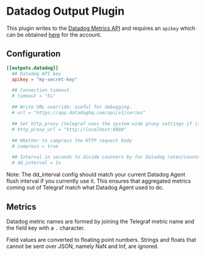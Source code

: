 # Datadog Output Plugin

This plugin writes to the [Datadog Metrics API][metrics] and requires an
`apikey` which can be obtained [here][apikey] for the account.

## Configuration

```toml
[[outputs.datadog]]
  ## Datadog API key
  apikey = "my-secret-key"

  ## Connection timeout.
  # timeout = "5s"

  ## Write URL override; useful for debugging.
  # url = "https://app.datadoghq.com/api/v1/series"

  ## Set http_proxy (telegraf uses the system wide proxy settings if it isn't set)
  # http_proxy_url = "http://localhost:8888"

  ## Whether to compress the HTTP request body
  # compress = true

  ## Interval in seconds to divide counters by for Datadog rates/counters
  # dd_interval = 1s
```
Note: The dd_interval config should match your current Datadog Agent flush interval if you currently use it.
This ensures that aggregated metrics coming out of Telegraf match what Datadog Agent used to do.

## Metrics

Datadog metric names are formed by joining the Telegraf metric name and the field
key with a `.` character.

Field values are converted to floating point numbers.  Strings and floats that
cannot be sent over JSON, namely NaN and Inf, are ignored.

[metrics]: https://docs.datadoghq.com/api/v1/metrics/#submit-metrics
[apikey]: https://app.datadoghq.com/account/settings#api
